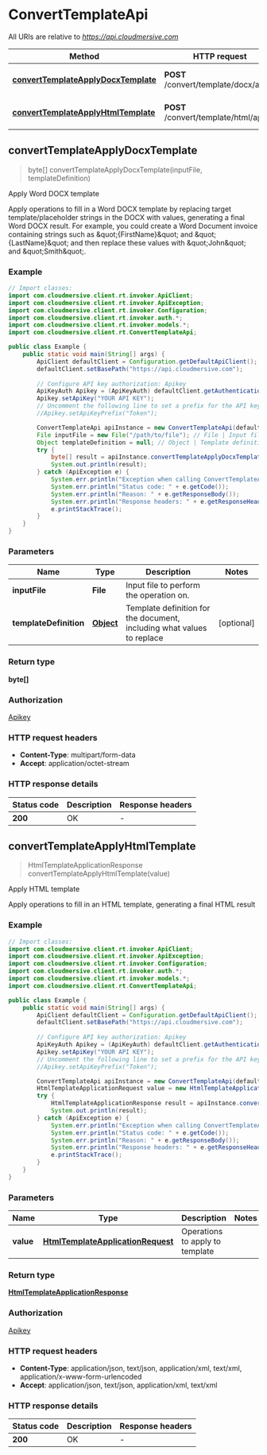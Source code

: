 # ConvertTemplateApi

All URIs are relative to *https://api.cloudmersive.com*

| Method | HTTP request | Description |
|------------- | ------------- | -------------|
| [**convertTemplateApplyDocxTemplate**](ConvertTemplateApi.md#convertTemplateApplyDocxTemplate) | **POST** /convert/template/docx/apply | Apply Word DOCX template |
| [**convertTemplateApplyHtmlTemplate**](ConvertTemplateApi.md#convertTemplateApplyHtmlTemplate) | **POST** /convert/template/html/apply | Apply HTML template |



## convertTemplateApplyDocxTemplate

> byte[] convertTemplateApplyDocxTemplate(inputFile, templateDefinition)

Apply Word DOCX template

Apply operations to fill in a Word DOCX template by replacing target template/placeholder strings in the DOCX with values, generating a final Word DOCX result.  For example, you could create a Word Document invoice containing strings such as \&quot;{FirstName}\&quot; and \&quot;{LastName}\&quot; and then replace these values with \&quot;John\&quot; and \&quot;Smith\&quot;.

### Example

```java
// Import classes:
import com.cloudmersive.client.rt.invoker.ApiClient;
import com.cloudmersive.client.rt.invoker.ApiException;
import com.cloudmersive.client.rt.invoker.Configuration;
import com.cloudmersive.client.rt.invoker.auth.*;
import com.cloudmersive.client.rt.invoker.models.*;
import com.cloudmersive.client.rt.ConvertTemplateApi;

public class Example {
    public static void main(String[] args) {
        ApiClient defaultClient = Configuration.getDefaultApiClient();
        defaultClient.setBasePath("https://api.cloudmersive.com");
        
        // Configure API key authorization: Apikey
        ApiKeyAuth Apikey = (ApiKeyAuth) defaultClient.getAuthentication("Apikey");
        Apikey.setApiKey("YOUR API KEY");
        // Uncomment the following line to set a prefix for the API key, e.g. "Token" (defaults to null)
        //Apikey.setApiKeyPrefix("Token");

        ConvertTemplateApi apiInstance = new ConvertTemplateApi(defaultClient);
        File inputFile = new File("/path/to/file"); // File | Input file to perform the operation on.
        Object templateDefinition = null; // Object | Template definition for the document, including what values to replace
        try {
            byte[] result = apiInstance.convertTemplateApplyDocxTemplate(inputFile, templateDefinition);
            System.out.println(result);
        } catch (ApiException e) {
            System.err.println("Exception when calling ConvertTemplateApi#convertTemplateApplyDocxTemplate");
            System.err.println("Status code: " + e.getCode());
            System.err.println("Reason: " + e.getResponseBody());
            System.err.println("Response headers: " + e.getResponseHeaders());
            e.printStackTrace();
        }
    }
}
```

### Parameters


| Name | Type | Description  | Notes |
|------------- | ------------- | ------------- | -------------|
| **inputFile** | **File**| Input file to perform the operation on. | |
| **templateDefinition** | [**Object**](.md)| Template definition for the document, including what values to replace | [optional] |

### Return type

**byte[]**

### Authorization

[Apikey](../README.md#Apikey)

### HTTP request headers

- **Content-Type**: multipart/form-data
- **Accept**: application/octet-stream


### HTTP response details
| Status code | Description | Response headers |
|-------------|-------------|------------------|
| **200** | OK |  -  |


## convertTemplateApplyHtmlTemplate

> HtmlTemplateApplicationResponse convertTemplateApplyHtmlTemplate(value)

Apply HTML template

Apply operations to fill in an HTML template, generating a final HTML result

### Example

```java
// Import classes:
import com.cloudmersive.client.rt.invoker.ApiClient;
import com.cloudmersive.client.rt.invoker.ApiException;
import com.cloudmersive.client.rt.invoker.Configuration;
import com.cloudmersive.client.rt.invoker.auth.*;
import com.cloudmersive.client.rt.invoker.models.*;
import com.cloudmersive.client.rt.ConvertTemplateApi;

public class Example {
    public static void main(String[] args) {
        ApiClient defaultClient = Configuration.getDefaultApiClient();
        defaultClient.setBasePath("https://api.cloudmersive.com");
        
        // Configure API key authorization: Apikey
        ApiKeyAuth Apikey = (ApiKeyAuth) defaultClient.getAuthentication("Apikey");
        Apikey.setApiKey("YOUR API KEY");
        // Uncomment the following line to set a prefix for the API key, e.g. "Token" (defaults to null)
        //Apikey.setApiKeyPrefix("Token");

        ConvertTemplateApi apiInstance = new ConvertTemplateApi(defaultClient);
        HtmlTemplateApplicationRequest value = new HtmlTemplateApplicationRequest(); // HtmlTemplateApplicationRequest | Operations to apply to template
        try {
            HtmlTemplateApplicationResponse result = apiInstance.convertTemplateApplyHtmlTemplate(value);
            System.out.println(result);
        } catch (ApiException e) {
            System.err.println("Exception when calling ConvertTemplateApi#convertTemplateApplyHtmlTemplate");
            System.err.println("Status code: " + e.getCode());
            System.err.println("Reason: " + e.getResponseBody());
            System.err.println("Response headers: " + e.getResponseHeaders());
            e.printStackTrace();
        }
    }
}
```

### Parameters


| Name | Type | Description  | Notes |
|------------- | ------------- | ------------- | -------------|
| **value** | [**HtmlTemplateApplicationRequest**](HtmlTemplateApplicationRequest.md)| Operations to apply to template | |

### Return type

[**HtmlTemplateApplicationResponse**](HtmlTemplateApplicationResponse.md)

### Authorization

[Apikey](../README.md#Apikey)

### HTTP request headers

- **Content-Type**: application/json, text/json, application/xml, text/xml, application/x-www-form-urlencoded
- **Accept**: application/json, text/json, application/xml, text/xml


### HTTP response details
| Status code | Description | Response headers |
|-------------|-------------|------------------|
| **200** | OK |  -  |

